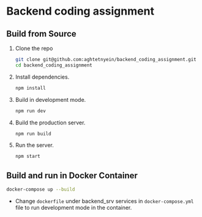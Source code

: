 # Backend coding assignment

## Build from Source

1. Clone the repo

   ```sh
   git clone git@github.com:aghtetnyein/backend_coding_assignment.git
   cd backend_coding_assignment
   ```

2. Install dependencies.

   ```sh
   npm install
   ```

3. Build in development mode.

   ```sh
   npm run dev
   ```

4. Build the production server.

   ```sh
   npm run build
   ```

5. Run the server.
   ```sh
   npm start
   ```

## Build and run in Docker Container

```sh
docker-compose up --build
```

- Change `dockerfile` under backend_srv services in `docker-compose.yml` file to run development mode in the container.
